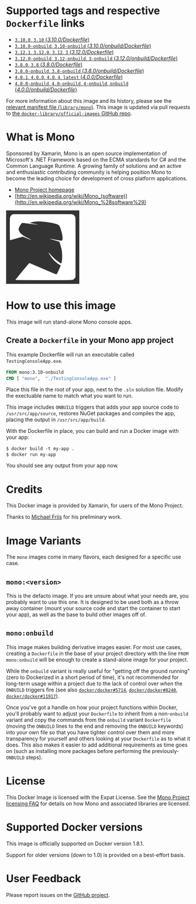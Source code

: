 # Supported tags and respective `Dockerfile` links

-	[`3.10.0`, `3.10` (*3.10.0/Dockerfile*)](https://github.com/mono/docker/blob/adc7a3ec47f7d590f75a4dec0203a2103daf8db0/3.10.0/Dockerfile)
-	[`3.10.0-onbuild`, `3.10-onbuild` (*3.10.0/onbuild/Dockerfile*)](https://github.com/mono/docker/blob/adc7a3ec47f7d590f75a4dec0203a2103daf8db0/3.10.0/onbuild/Dockerfile)
-	[`3.12.1`, `3.12.0`, `3.12`, `3` (*3.12.0/Dockerfile*)](https://github.com/mono/docker/blob/adc7a3ec47f7d590f75a4dec0203a2103daf8db0/3.12.0/Dockerfile)
-	[`3.12.0-onbuild`, `3.12-onbuild`, `3-onbuild` (*3.12.0/onbuild/Dockerfile*)](https://github.com/mono/docker/blob/adc7a3ec47f7d590f75a4dec0203a2103daf8db0/3.12.0/onbuild/Dockerfile)
-	[`3.8.0`, `3.8` (*3.8.0/Dockerfile*)](https://github.com/mono/docker/blob/adc7a3ec47f7d590f75a4dec0203a2103daf8db0/3.8.0/Dockerfile)
-	[`3.8.0-onbuild`, `3.8-onbuild` (*3.8.0/onbuild/Dockerfile*)](https://github.com/mono/docker/blob/adc7a3ec47f7d590f75a4dec0203a2103daf8db0/3.8.0/onbuild/Dockerfile)
-	[`4.0.1`, `4.0.0`, `4.0`, `4`, `latest` (*4.0.0/Dockerfile*)](https://github.com/mono/docker/blob/0d3556995aa47043059d60c42321e8ccaf173363/4.0.0/Dockerfile)
-	[`4.0.0-onbuild`, `4.0-onbuild`, `4-onbuild`, `onbuild` (*4.0.0/onbuild/Dockerfile*)](https://github.com/mono/docker/blob/0d3556995aa47043059d60c42321e8ccaf173363/4.0.0/onbuild/Dockerfile)

For more information about this image and its history, please see the [relevant manifest file (`library/mono`)](https://github.com/docker-library/official-images/blob/master/library/mono). This image is updated via pull requests to [the `docker-library/official-images` GitHub repo](https://github.com/docker-library/official-images).

# What is Mono

Sponsored by Xamarin, Mono is an open source implementation of Microsoft's .NET Framework based on the ECMA standards for C# and the Common Language Runtime. A growing family of solutions and an active and enthusiastic contributing community is helping position Mono to become the leading choice for development of cross platform applications.

-	[Mono Project homepage](http://www.mono-project.com/)
-	[http://en.wikipedia.org/wiki/Mono_(software)](http://en.wikipedia.org/wiki/Mono_%28software%29)

![logo](https://raw.githubusercontent.com/docker-library/docs/master/mono/logo.png)

# How to use this image

This image will run stand-alone Mono console apps.

## Create a `Dockerfile` in your Mono app project

This example Dockerfile will run an executable called `TestingConsoleApp.exe`.

```dockerfile
FROM mono:3.10-onbuild
CMD [ "mono",  "./TestingConsoleApp.exe" ]
```

Place this file in the root of your app, next to the `.sln` solution file. Modify the exectuable name to match what you want to run.

This image includes `ONBUILD` triggers that adds your app source code to `/usr/src/app/source`, restores NuGet packages and compiles the app, placing the output in `/usr/src/app/build`.

With the Dockerfile in place, you can build and run a Docker image with your app:

```console
$ docker build -t my-app .
$ docker run my-app
```

You should see any output from your app now.

# Credits

This Docker image is provided by Xamarin, for users of the Mono Project.

Thanks to [Michael Friis](http://friism.com/) for his preliminary work.

# Image Variants

The `mono` images come in many flavors, each designed for a specific use case.

## `mono:<version>`

This is the defacto image. If you are unsure about what your needs are, you probably want to use this one. It is designed to be used both as a throw away container (mount your source code and start the container to start your app), as well as the base to build other images off of.

## `mono:onbuild`

This image makes building derivative images easier. For most use cases, creating a `Dockerfile` in the base of your project directory with the line `FROM mono:onbuild` will be enough to create a stand-alone image for your project.

While the `onbuild` variant is really useful for "getting off the ground running" (zero to Dockerized in a short period of time), it's not recommended for long-term usage within a project due to the lack of control over *when* the `ONBUILD` triggers fire (see also [`docker/docker#5714`](https://github.com/docker/docker/issues/5714), [`docker/docker#8240`](https://github.com/docker/docker/issues/8240), [`docker/docker#11917`](https://github.com/docker/docker/issues/11917)).

Once you've got a handle on how your project functions within Docker, you'll probably want to adjust your `Dockerfile` to inherit from a non-`onbuild` variant and copy the commands from the `onbuild` variant `Dockerfile` (moving the `ONBUILD` lines to the end and removing the `ONBUILD` keywords) into your own file so that you have tighter control over them and more transparency for yourself and others looking at your `Dockerfile` as to what it does. This also makes it easier to add additional requirements as time goes on (such as installing more packages before performing the previously-`ONBUILD` steps).

# License

This Docker Image is licensed with the Expat License. See the [Mono Project licensing FAQ](http://www.mono-project.com/docs/faq/licensing/) for details on how Mono and associated libraries are licensed.

# Supported Docker versions

This image is officially supported on Docker version 1.8.1.

Support for older versions (down to 1.0) is provided on a best-effort basis.

# User Feedback

Please report issues on the [GitHub project](https://github.com/mono/docker).
